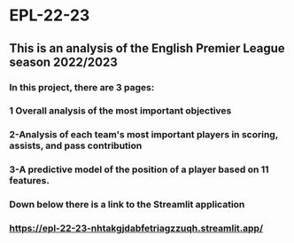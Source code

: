 # EPL-22-23
## This is an analysis of the English Premier League season 2022/2023
### In this project, there are 3 pages:
### 1 Overall analysis of the most important objectives
### 2-Analysis of each team's most important players in scoring, assists, and pass contribution
### 3-A predictive model of the position of a player based on 11 features.
### Down below there is a link to the Streamlit application
### https://epl-22-23-nhtakgjdabfetriagzzuqh.streamlit.app/
